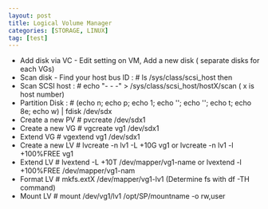 ```yaml
---
layout: post
title: Logical Volume Manager
categories: [STORAGE, LINUX]
tag: [test]
---
```


* Add disk via VC - Edit setting on VM, Add a new disk ( separate disks for each VGs)
* Scan disk - Find your host bus ID : # ls /sys/class/scsi_host then 
* Scan SCSI host : # echo "-  -  -" > /sys/class/scsi_host/hostX/scan   ( x is host number)
* Partition Disk : # (echo n; echo p; echo 1; echo ''; echo ''; echo t; echo 8e; echo w) | fdisk /dev/sdx
* Create a new PV  # pvcreate /dev/sdx1
* Create a new VG # vgcreate vg1 /dev/sdx1
* Extend VG  # vgextend vg1 /dev/sdx1
* Create a new LV  # lvcreate -n lv1 -L +10G vg1 or lvcreate -n lv1 -l +100%FREE vg1
* Extend LV # lvextend -L +10T /dev/mapper/vg1-name or lvextend -l +100%FREE /dev/mapper/vg1-nam
* Format LV  # mkfs.extX /dev/mapper/vg1-lv1 (Determine fs with df -TH command)
* Mount LV # mount /dev/vg1/lv1 /opt/SP/mountname -o rw,user
